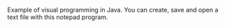 Example of visual programming in Java.
You can create, save and open a text file with this notepad program.

